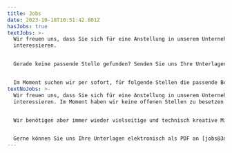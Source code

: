 ```yaml
---
title: Jobs
date: 2023-10-18T10:51:42.801Z
hasJobs: true
textJobs: >-
  Wir freuen uns, dass Sie sich für eine Anstellung in unserem Unternehmen
  interessieren.


  Gerade keine passende Stelle gefunden? Senden Sie uns Ihre Unterlagen als PDF an (mailto:jobs@3dimensional.ch) – wir sind stets auf der Suche nach Talenten als Schreiner:in, Modellbauer:in, Polydesigner:in 3D, Werbetechniker:in sowie im Bereich AVOR und Projektleitung.


  Im Moment suchen wir per sofort, für folgende Stellen die passende Besetzung:
textNoJobs: >-
  Wir freuen uns, dass Sie sich für eine Anstellung in unserem Unternehmen
  interessieren. Im Moment haben wir keine offenen Stellen zu besetzen.


  Wir benötigen aber immer wieder vielseitige und technisch kreative Mitarbeiter/Innen als Schreiner, Polydesigner 3D, Werbetechniker oder im Bereich AVOR und Projektleitung.


  Gerne können Sie uns Ihre Unterlagen elektronisch als PDF an [jobs@3dimensional.ch](mailto:jobs@3dimensional.ch) zusenden.
---
```

